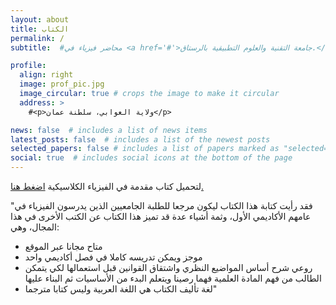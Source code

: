 ```yaml
---
layout: about
title: الكتاب
permalink: /
subtitle:  #محاضر فيزياء في <a href='#'>جامعة التقنية والعلوم التطبيقية بالرستاق.</a>

profile:
  align: right
  image: prof_pic.jpg
  image_circular: true # crops the image to make it circular
  address: >
    #<p>ولاية العوابي، سلطنة عمان</p>

news: false  # includes a list of news items
latest_posts: false  # includes a list of the newest posts
selected_papers: false # includes a list of papers marked as "selected={true}"
social: true  # includes social icons at the bottom of the page
---
```


لتحميل كتاب مقدمة في الفيزياء الكلاسيكية [اضغط هنا.](ahmed-alkharusi.github.io) 

 "فقد رأيت كتابة هذا الكتاب ليكون مرجعا للطلبة الجامعيين الذين يدرسون الفيزياء في عامهم الأكاديمي الأول، وثمة أشياء عدة  قد تميز هذا الكتاب عن الكتب الأخرى في هذا المجال، وهي:
   <ul>
     <li> متاح مجانا عبر الموقع </li>
    <li> موجز ويمكن تدريسه كاملا في فصل أكاديمي واحد </li>
     <li> روعي شرح أساس المواضيع النظري واشتقاق القوانين قبل استعمالها لكي يتمكن الطالب من فهم المادة العلمية فهما رصينا ويتعلم البدء من الأساسيات ثم البناء عليها </li>
   <li>  لغة تأليف الكتاب هي اللغة العربية وليس كتابا مترجما" </li>
     </ul>

